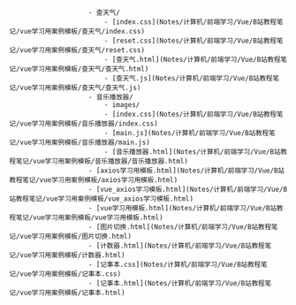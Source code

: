                         - 查天气/
                            - [index.css](Notes/计算机/前端学习/Vue/B站教程笔记/vue学习用案例模板/查天气/index.css)
                            - [reset.css](Notes/计算机/前端学习/Vue/B站教程笔记/vue学习用案例模板/查天气/reset.css)
                            - [查天气.html](Notes/计算机/前端学习/Vue/B站教程笔记/vue学习用案例模板/查天气/查天气.html)
                            - [查天气.js](Notes/计算机/前端学习/Vue/B站教程笔记/vue学习用案例模板/查天气/查天气.js)
                        - 音乐播放器/
                            - images/
                            - [index.css](Notes/计算机/前端学习/Vue/B站教程笔记/vue学习用案例模板/音乐播放器/index.css)
                            - [main.js](Notes/计算机/前端学习/Vue/B站教程笔记/vue学习用案例模板/音乐播放器/main.js)
                            - [音乐播放器.html](Notes/计算机/前端学习/Vue/B站教程笔记/vue学习用案例模板/音乐播放器/音乐播放器.html)
                        - [axios学习用模板.html](Notes/计算机/前端学习/Vue/B站教程笔记/vue学习用案例模板/axios学习用模板.html)
                        - [vue_axios学习模板.html](Notes/计算机/前端学习/Vue/B站教程笔记/vue学习用案例模板/vue_axios学习模板.html)
                        - [vue学习用模板.html](Notes/计算机/前端学习/Vue/B站教程笔记/vue学习用案例模板/vue学习用模板.html)
                        - [图片切换.html](Notes/计算机/前端学习/Vue/B站教程笔记/vue学习用案例模板/图片切换.html)
                        - [计数器.html](Notes/计算机/前端学习/Vue/B站教程笔记/vue学习用案例模板/计数器.html)
                        - [记事本.css](Notes/计算机/前端学习/Vue/B站教程笔记/vue学习用案例模板/记事本.css)
                        - [记事本.html](Notes/计算机/前端学习/Vue/B站教程笔记/vue学习用案例模板/记事本.html)
